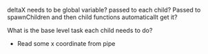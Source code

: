 deltaX needs to be global variable? passed to each child? Passed to spawnChildren and then child functions automaticallt get it? 


What is the base level task each child needs to do?
* Read some x coordinate from pipe